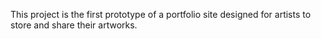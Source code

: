 This project is the first prototype of a portfolio site designed for artists to store and share their artworks.
